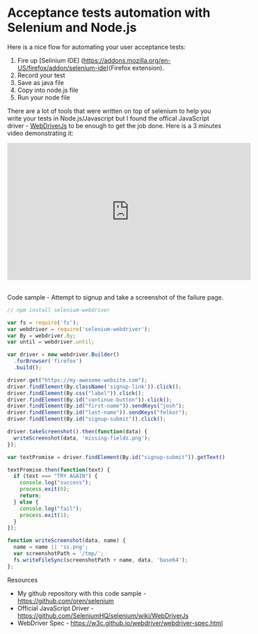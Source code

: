 <meta property="og:title" content="Acceptance tests automation with Selenium and Node.js" />
<meta property="og:image" content="images/selenium.jpg" />

# Acceptance tests automation with Selenium and Node.js

Here is a nice flow for automating your user acceptance tests:

1. Fire up [Selinium IDE] (https://addons.mozilla.org/en-US/firefox/addon/selenium-ide)(Firefox extension).
1. Record your test
1. Save as java file
1. Copy into node.js file
1. Run your node file

There are a lot of tools that were written on top of selenium to help you write your tests in Node.js/Javascript but I found the offical JavaScript driver - [WebDriverJs](https://github.com/SeleniumHQ/selenium/wiki/WebDriverJs) to be enough to get the job done. Here is a 3 minutes video demonstrating it:

<iframe width="560" height="315" src="https://www.youtube.com/embed/kRIz7Gumnik" frameborder="0" allowfullscreen></iframe>

<br/>
<br/>

Code sample - Attempt to signup and take a screenshot of the failure page.
```js
// npm install selenium-webdriver

var fs = require('fs');
var webdriver = require('selenium-webdriver');
var By = webdriver.By;
var until = webdriver.until;

var driver = new webdriver.Builder()
  .forBrowser('firefox')
  .build();

driver.get("https://my-awesome-website.com");
driver.findElement(By.className('signup-link')).click();
driver.findElement(By.css("label")).click();
driver.findElement(By.id("continue-button")).click();
driver.findElement(By.id("first-name")).sendKeys("josh");
driver.findElement(By.id("last-name")).sendKeys("felkor");
driver.findElement(By.id("signup-submit")).click();

driver.takeScreenshot().then(function(data) {
  writeScreenshot(data, 'missing-fields.png');
});

var textPromise = driver.findElement(By.id("signup-submit")).getText();

textPromise.then(function(text) {
  if (text === "TRY AGAIN") {
    console.log("success");
    process.exit(0);
    return;
  } else {
    console.log("fail");
    process.exit(1);
  }
});

function writeScreenshot(data, name) {
  name = name || 'ss.png';
  var screenshotPath = '/tmp/';
  fs.writeFileSync(screenshotPath + name, data, 'base64');
};
```

Resources

* My github repository with this code sample - https://github.com/oren/selenium
* Official JavaScript Driver - https://github.com/SeleniumHQ/selenium/wiki/WebDriverJs
* WebDriver Spec - https://w3c.github.io/webdriver/webdriver-spec.html
